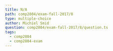 ```yaml
---
title: N/A
path: comp2804/exam-fall-2017/8
type: multiple-choice
author: Michiel Smid
question: comp2804/exam-fall-2017/8/question.ts
tags:
  - comp2804
  - comp2804-exam
---
```

